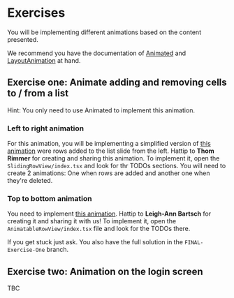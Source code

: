 # Exercises
You will be implementing different animations based on the content presented.

We recommend you have the documentation of [Animated](https://facebook.github.io/react-native/docs/animated) and [LayoutAnimation](https://facebook.github.io/react-native/docs/layoutanimation) at hand.

## Exercise one: Animate adding and removing cells to / from a list
Hint: You only need to use Animated to implement this animation.

### Left to right animation
For this animation, you will be implementing a simplified version of [this animation](https://drive.google.com/file/d/1wJ0kIPWYxrCxnlEqxUrQPi80D8LB1m2C/view?usp=sharing) were rows added to the list slide from the left. Hattip to **Thom Rimmer** for creating and sharing this animation.
To implement it, open the `SlidingRowView/index.tsx` and look for thr TODOs sections. You will need to create 2 animations: One when rows are added and another one when they're deleted.

### Top to bottom animation
You need to implement [this animation](https://drive.google.com/open?id=1R_7ccaP6rNx4ZGHZ5pzYlZt0yXDHkH30). Hattip to **Leigh-Ann Bartsch** for creating it and sharing it with us!
To implement it, open the `AnimatableRowView/index.tsx` file and look for the TODOs there. 

If you get stuck just ask. You also have the full solution in the `FINAL-Exercise-One` branch. 

## Exercise two: Animation on the login screen
TBC
